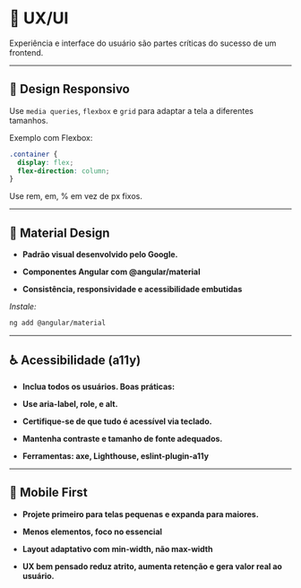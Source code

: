 # 🎨 UX/UI

Experiência e interface do usuário são partes críticas do sucesso de um frontend.

---

## 📱 Design Responsivo

Use `media queries`, `flexbox` e `grid` para adaptar a tela a diferentes tamanhos.

Exemplo com Flexbox:
```css
.container {
  display: flex;
  flex-direction: column;
}
```
Use rem, em, % em vez de px fixos.

---

## 🎨 Material Design

- **Padrão visual desenvolvido pelo Google.**

- **Componentes Angular com @angular/material**

- **Consistência, responsividade e acessibilidade embutidas**

*Instale:*

```bash
ng add @angular/material
```

---

## ♿ Acessibilidade (a11y)

- **Inclua todos os usuários. Boas práticas:**

- **Use aria-label, role, e alt.**

- **Certifique-se de que tudo é acessível via teclado.**

- **Mantenha contraste e tamanho de fonte adequados.**

- **Ferramentas: axe, Lighthouse, eslint-plugin-a11y**

---

## 📱 Mobile First

- **Projete primeiro para telas pequenas e expanda para maiores.**

- **Menos elementos, foco no essencial**

- **Layout adaptativo com min-width, não max-width**

- **UX bem pensado reduz atrito, aumenta retenção e gera valor real ao usuário.**
